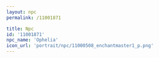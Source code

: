 ```yaml
---
layout: npc
permalink: /11001871

title: Npc
id: '11001871'
npc_name: 'Ophelia'
icon_url: 'portrait/npc/11000508_enchantmaster1_p.png'
---
```

